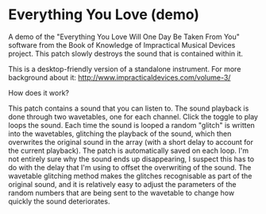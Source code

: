 # Everything You Love (demo)
A demo of the "Everything You Love Will One Day Be Taken From You" software from the Book of Knowledge of Impractical Musical Devices project. This patch slowly destroys the sound that is contained within it.

This is a desktop-friendly version of a standalone instrument. For more background about it: http://www.impracticaldevices.com/volume-3/

How does it work?

This patch contains a sound that you can listen to.
The sound playback is done through two wavetables, one for each channel. Click the toggle to play loops the sound. Each time the sound is looped a random "glitch" is written into the wavetables, glitching the playback of the sound, which then overwrites the original sound in the array (with a short delay to account for the current playback). The patch is automatically saved on each loop. 
I'm not entirely sure why the sound ends up disappearing, I suspect this has to do with the delay that I'm using to offset the overwriting of the sound. The wavetable glitching method makes the glitches recognisable as part of the original sound, and it is relatively easy to adjust the parameters of the random numbers that are being sent to the wavetable to change how quickly the sound deteriorates.
